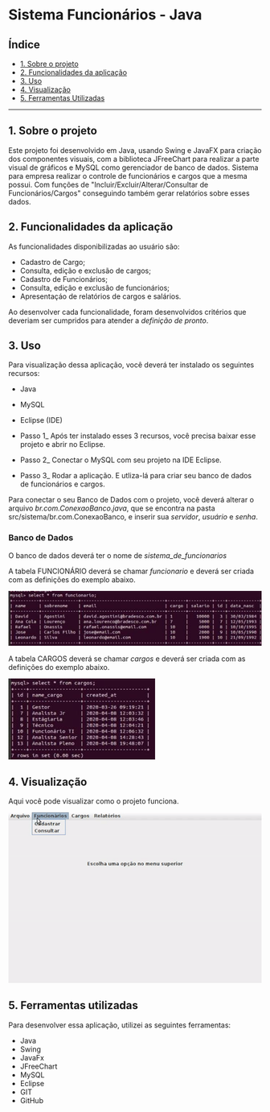 # Sistema Funcionários - Java

## Índice

* [1. Sobre o projeto](#1-sobre-o-projeto)
* [2. Funcionalidades da aplicação](#2-funcionalidades-da-aplicação)
* [3. Uso](#3-uso)
* [4. Visualização](#4-visualização)
* [5. Ferramentas Utilizadas](#5-ferramentas-utilizadas)


***

## 1. Sobre o projeto

Este projeto foi desenvolvido em Java, usando Swing e JavaFX para criação dos componentes visuais, com a biblioteca JFreeChart para realizar a parte visual de gráficos e MySQL como gerenciador de banco de dados. Sistema para empresa realizar o controle de funcionários e cargos que a mesma possui. Com funções de "Incluir/Excluir/Alterar/Consultar de Funcionários/Cargos" conseguindo também gerar relatórios sobre esses dados.

## 2. Funcionalidades da aplicação

As funcionalidades disponibilizadas ao usuário são:

* Cadastro de Cargo;
* Consulta, edição e exclusão de cargos;
* Cadastro de Funcionários;
* Consulta, edição e exclusão de funcionários;
* Apresentaçáo de relatórios de cargos e salários.

Ao desenvolver cada funcionalidade, foram desenvolvidos critérios que deveriam ser cumpridos para atender a _definição de pronto_.


## 3. Uso

Para visualização dessa aplicação, você deverá ter instalado os seguintes recursos:

* Java
* MySQL
* Eclipse (IDE)

* Passo 1_ Após ter instalado esses 3 recursos, você precisa baixar esse projeto e abrir no Eclipse.
* Passo 2_ Conectar o MySQL com seu projeto na IDE Eclipse.
* Passo 3_ Rodar a aplicação. E utliza-lá para criar seu banco de dados de funcionários e cargos.

Para conectar o seu Banco de Dados com o projeto, você deverá alterar o arquivo *br.com.ConexaoBanco.java*, que se encontra na pasta src/sistema/br.com.ConexaoBanco, e inserir sua *servidor*, *usuário* e *senha*.

### Banco de Dados

O banco de dados deverá ter o nome de *sistema_de_funcionarios*

A tabela FUNCIONÁRIO deverá se chamar *funcionario* e deverá ser criada com as definições do exemplo abaixo.

![tabela funcionários](table1.jpeg)

A tabela CARGOS deverá se chamar *cargos* e deverá ser criada com as definições do exemplo abaixo.

![tabela funcionários](table2.jpeg)

## 4. Visualização

Aqui você pode visualizar como o projeto funciona.

![Vídeo](ezgif.com-video-to-gif.gif)

## 5. Ferramentas utilizadas

Para desenvolver essa aplicação, utilizei as seguintes ferramentas:

* Java
* Swing
* JavaFx
* JFreeChart
* MySQL
* Eclipse
* GIT
* GitHub
